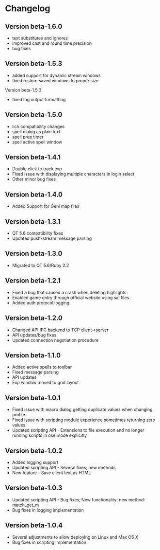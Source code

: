 # Changelog

## Version beta-1.6.0

* text substitutes and ignores
* improved cast and round time precision
* bug fixes

## Version beta-1.5.3

* added support for dynamic stream windows
* fixed restore saved windows to proper size

Version beta-1.5.0

* fixed log output formatting

## Version beta-1.5.0

* lich compatibility changes
* spell dialog as plain text
* spell prep timer
* spell active spell window

## Version beta-1.4.1

* Double click to track exp
* Fixed issue with displaying multiple characters in login select
* Other minor bug fixes

## Version beta-1.4.0

* Added Support for Geni map files

## Version beta-1.3.1

* QT 5.6 compatibility fixes
* Updated push-stream message parsing

## Version beta-1.3.0

* Migrated to QT 5.6/Ruby 2.2

## Version beta-1.2.1

* Fixed a bug that caused a crash when deleting highlights
* Enabled game entry through official website using sal files
* Added auth protocol logging

## Version beta-1.2.0

* Changed API IPC backend to TCP client->server
* API updates/bug fixes
* Updated connection negotiation procedure

## Version beta-1.1.0

* Added active spells to toolbar
* Fixed message parsing
* API updates
* Exp window moved to grid layout

## Version beta-1.0.1

* Fixed issue with macro dialog getting duplicate values when changing profile
* Fixed issue with scripting module experience sometimes returning zero values
* Updated scripting API - Extensions to file execution and no longer running scripts in
ose mode explicitly

## Version beta-1.0.2

* Added logging support
* Updated scripting API - Several fixes; new methods
* New feature - Save client text as HTML

## Version beta-1.0.3

* Updated scripting API - Bug fixes; New functionality; new method: match_get_m
* Bug fixes in logging implementation

## Version beta-1.0.4

* Several adjustments to allow deploying on Linux and Max OS X
* Bug fixes in scripting implementation
